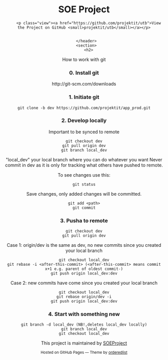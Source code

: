 <!doctype html>
<html>
 
  </head>
  <body>
    <div class="wrapper">
      <header>
        <h1>SOE Project</h1>
        <p></p>

        <p class="view"><a href="https://github.com/projektit/utb">View the Project on GitHub <small>projektit/utb</small></a></p>


      </header>
      <section>
        <h2>
<a id="welcome-to-github-pages" class="anchor" href="#welcome-to-github-pages" aria-hidden="true"><span class="octicon octicon-link"></span></a>How to work with git</h2>
<h3>0. Install git</h3>
<p>http://git-scm.com/downloads
</p>

<h3>1. Initiate git</h3>

<pre><code>git clone -b dev https://github.com/projektit/app_prod.git
</code></pre>

<p>
</p>

<h3>2. Develop locally </h3>

<p>Important to be synced to remote</p>

<pre><code>git checkout dev
git pull origin dev
git branch local_dev
</code></pre>

<p>"local_dev" your local branch where you can do whatever you want
Never commit in dev as it is only for tracking what others have pushed to remote.
</p>

<p>
  To see changes use this:
</p>

<pre><code>git status
</code></pre>

<p>
  Save changes, only added changes will be committed.
</p>

<pre><code>git add &lt;path&gt;
git commit
</code></pre>

<h3>3. Pusha to remote</h3>

<pre><code>git checkout dev
git pull origin dev
</code></pre>

<p>Case 1: origin/dev is the same as dev, no new commits since you created your local branch
</p>
<pre><code>git checkout local_dev
git rebase -i &lt;after-this-commit&gt; (&lt;after-this-commit&gt; means commit x+1 e.g. parent of oldest commit-)
git push origin local_dev:dev
</code></pre>

<p>Case 2: new commits have come since you created your local branch
</p>
<pre><code>git checkout local_dev
git rebase origin/dev -i
git push origin local_dev:dev
</code></pre>

<h3>4. Start with something new </h3>

<pre><code>git branch -d local_dev (NB!,deletes local_dev locally)
git branch local_dev
git checkout local_dev
</code></pre>

<p>
</p>

</section>
      <footer>
        <p>This project is maintained by <a href="https://github.com/SOEProject/SOEProject.git">SOEProject</a></p>
        <p><small>Hosted on GitHub Pages &mdash; Theme by <a href="https://github.com/orderedlist">orderedlist</a></small></p>
      </footer>
    </div>
    <script src="javascripts/scale.fix.js"></script>
    
  </body>
</html>
